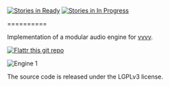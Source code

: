 [![Stories in Ready](https://badge.waffle.io/tebjan/vvvv.audio.png?label=ready&title=Ready)](https://waffle.io/tebjan/vvvv.audio)
[![Stories in In Progress](https://badge.waffle.io/tebjan/vvvv.audio.png?label=in%20progress&title=In%20Progress)](https://waffle.io/tebjan/vvvv.audio)

==========

Implementation of a modular audio engine for [vvvv](http://vvvv.org).

[![Flattr this git repo](http://api.flattr.com/button/flattr-badge-large.png)](https://flattr.com/submit/auto?user_id=tebjan&url=https://github.com/tebjan/VVVV.Audio&title=VVVV.Audio&language=C#&tags=github&category=software)

![Engine 1](http://vvvv.org/sites/default/files/screenshot1381297332.png "Engine 1")

The source code is released under the LGPLv3 license.
